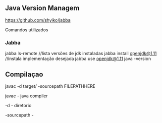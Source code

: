 ## Java Version Managem

https://github.com/shyiko/jabba


Comandos utilizados
### Jabba
jabba ls-remote //lista versões de jdk instaladas
jabba install openjdk@1.11 //instala implementação desejada
jabba use openjdk@1.11
java -version

## Compilaçao

javac -d target/ -sourcepath FILEPATHHERE


javac - java compiler

-d - diretorio

-sourcepath - 